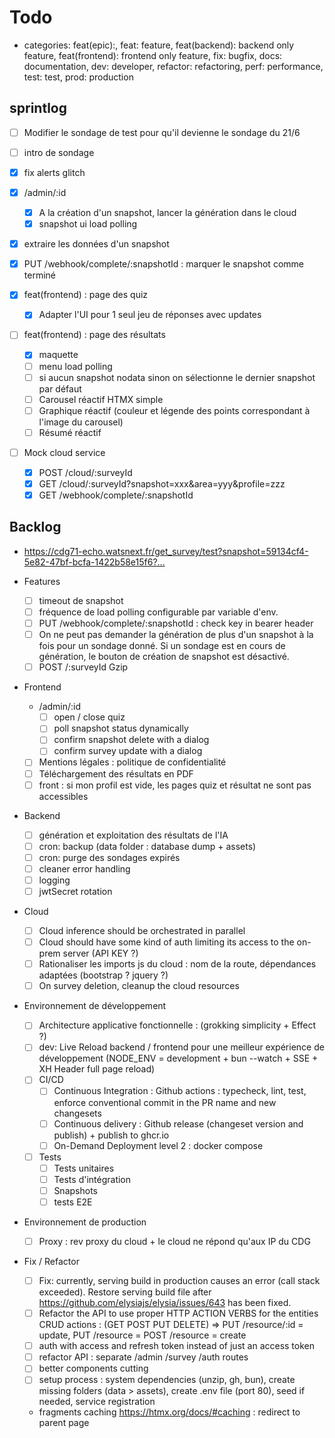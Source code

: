 # Todo

- categories: feat(epic):, feat: feature, feat(backend): backend only feature, feat(frontend): frontend only feature, fix: bugfix, docs: documentation, dev: developer, refactor: refactoring, perf: performance, test: test, prod: production

## sprintlog

- [ ] Modifier le sondage de test pour qu'il devienne le sondage du 21/6
- [ ] intro de sondage

- [x] fix alerts glitch
- [x] /admin/:id
  - [x] A la création d'un snapshot, lancer la génération dans le cloud
  - [x] snapshot ui load polling
- [x] extraire les données d'un snapshot
- [x] PUT /webhook/complete/:snapshotId : marquer le snapshot comme terminé
- [x] feat(frontend) : page des quiz
  - [x] Adapter l'UI pour 1 seul jeu de réponses avec updates
- [ ] feat(frontend) : page des résultats
  - [x] maquette
  - [ ] menu load polling
  - [ ] si aucun snapshot nodata sinon on sélectionne le dernier snapshot par défaut
  - [ ] Carousel réactif HTMX simple
  - [ ] Graphique réactif (couleur et légende des points correspondant à l'image du carousel)
  - [ ] Résumé réactif
- [ ] Mock cloud service
  - [x] POST /cloud/:surveyId
  - [x] GET /cloud/:surveyId?snapshot=xxx&area=yyy&profile=zzz
  - [x] GET /webhook/complete/:snapshotId

## Backlog

- <https://cdg71-echo.watsnext.fr/get_survey/test?snapshot=59134cf4-5e82-47bf-bcfa-1422b58e15f6?...>

- Features

  - [ ] timeout de snapshot
  - [ ] fréquence de load polling configurable par variable d'env.
  - [ ] PUT /webhook/complete/:snapshotId : check key in bearer header
  - [ ] On ne peut pas demander la génération de plus d'un snapshot à la fois pour un sondage donné. Si un sondage est en cours de génération, le bouton de création de snapshot est désactivé.
  - [ ] POST /:surveyId Gzip

- Frontend

  - /admin/:id
    - [ ] open / close quiz
    - [ ] poll snapshot status dynamically
    - [ ] confirm snapshot delete with a dialog
    - [ ] confirm survey update with a dialog
  - [ ] Mentions légales : politique de confidentialité
  - [ ] Téléchargement des résultats en PDF
  - [ ] front : si mon profil est vide, les pages quiz et résultat ne sont pas accessibles

- Backend

  - [ ] génération et exploitation des résultats de l'IA
  - [ ] cron: backup (data folder : database dump + assets)
  - [ ] cron: purge des sondages expirés
  - [ ] cleaner error handling
  - [ ] logging
  - [ ] jwtSecret rotation

- Cloud

  - [ ] Cloud inference should be orchestrated in parallel
  - [ ] Cloud should have some kind of auth limiting its access to the on-prem server (API KEY ?)
  - [ ] Rationaliser les imports js du cloud : nom de la route, dépendances adaptées (bootstrap ? jquery ?)
  - [ ] On survey deletion, cleanup the cloud resources

- Environnement de développement

  - [ ] Architecture applicative fonctionnelle : (grokking simplicity + Effect ?)
  - [ ] dev: Live Reload backend / frontend pour une meilleur expérience de développement (NODE_ENV = development + bun --watch + SSE + XH Header full page reload)
  - [ ] CI/CD
    - [ ] Continuous Integration : Github actions : typecheck, lint, test, enforce conventional commit in the PR name and new changesets
    - [ ] Continuous delivery : Github release (changeset version and publish) + publish to ghcr.io
    - [ ] On-Demand Deployment level 2 : docker compose
  - [ ] Tests
    - [ ] Tests unitaires
    - [ ] Tests d'intégration
    - [ ] Snapshots
    - [ ] tests E2E

- Environnement de production

  - [ ] Proxy : rev proxy du cloud + le cloud ne répond qu'aux IP du CDG

- Fix / Refactor

  - [ ] Fix: currently, serving build in production causes an error (call stack exceeded). Restore serving build file after <https://github.com/elysiajs/elysia/issues/643> has been fixed.
  - [ ] Refactor the API to use proper HTTP ACTION VERBS for the entities CRUD actions : (GET POST PUT DELETE) => PUT /resource/:id = update, PUT /resource = POST /resource = create
  - [ ] auth with access and refresh token instead of just an access token
  - [ ] refactor API : separate /admin /survey /auth routes
  - [ ] better components cutting
  - [ ] setup process : system dependencies (unzip, gh, bun), create missing folders (data > assets), create .env file (port 80), seed if needed, service registration
  - fragments caching <https://htmx.org/docs/#caching> : redirect to parent page
